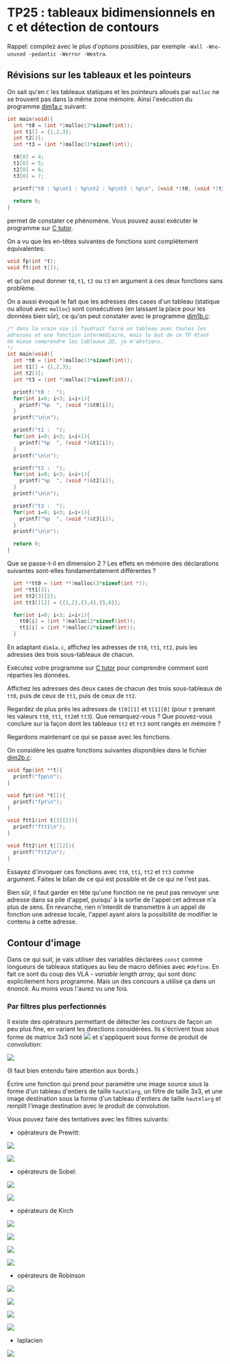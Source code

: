 TP25 : tableaux bidimensionnels en `C` et détection de contours
==

Rappel: compilez avec le plus d'options possibles, par exemple `-Wall
-Wno-unused -pedantic -Werror -Wextra`.


## Révisions sur les tableaux et les pointeurs
On sait qu'en `C` les tableaux statiques et les pointeurs alloués par `malloc`
ne se trouvent pas dans la même zone mémoire. Ainsi l'exécution du
programme [dim1a.c](dim1a.c) suivant:

```C
int main(void){
  int *t0 = (int *)malloc(3*sizeof(int));
  int t1[] = {1,2,3};
  int t2[3];
  int *t3 = (int *)malloc(3*sizeof(int));

  t0[0] = 4;
  t1[0] = 5;
  t2[0] = 6;
  t3[0] = 7;

  printf("t0 : %p\nt1 : %p\nt2 : %p\nt3 : %p\n", (void *)t0, (void *)t1, (void *)t2, (void *)t3);
  
  return 0;
}
```

permet de constater ce phénomène. Vous pouvez aussi exécuter le
programme sur [C tutor](https://pythontutor.com/c.html#code=%23include%20%3Cstdlib.h%3E%0A%23include%20%3Cstdio.h%3E%0A%0Aint%20main%28void%29%7B%0A%20%20int%20*t0%20%3D%20%28int%20*%29malloc%283*sizeof%28int%29%29%3B%0A%20%20int%20t1%5B%5D%20%3D%20%7B1,2,3%7D%3B%0A%20%20int%20t2%5B3%5D%3B%0A%20%20int%20*t3%20%3D%20%28int%20*%29malloc%283*sizeof%28int%29%29%3B%0A%0A%20%20t0%5B0%5D%20%3D%204%3B%0A%20%20t1%5B0%5D%20%3D%205%3B%0A%20%20t2%5B0%5D%20%3D%206%3B%0A%20%20t3%5B0%5D%20%3D%207%3B%0A%0A%20%20printf%28%22t0%20%3A%20%25p%5Cnt1%20%3A%20%25p%5Cnt2%20%3A%20%25p%5Cnt3%20%3A%20%25p%5Cn%22,%20%28void%20*%29t0,%20%28void%20*%29t1,%20%28void%20*%29t2,%20%28void%20*%29t3%29%3B%0A%20%20%0A%20%20return%200%3B%0A%7D&mode=edit&origin=opt-frontend.js&py=c_gcc9.3.0&rawInputLstJSON=%5B%5D).

On a vu que les en-têtes suivantes de fonctions sont complètement
équivalentes:

```C
void fp(int *t);
void ft(int t[]);
```
et qu'on peut donner `t0`, `t1`, `t2` ou `t3` en argument à ces deux
fonctions sans problème.

On a aussi évoqué le fait que les adresses des cases d'un tableau
(statique ou alloué avec `malloc`) sont consécutives (en laissant la
place pour les données bien sûr), ce qu'on peut constater avec le
programme [dim1b.c](dim1b.c):

```C
/* dans la vraie vie il faudrait faire un tableau avec toutes les
adresses et une fonction intermédiaire, mais le but de ce TP étant
de mieux comprendre les tableaux 2D, je m'abstiens.
*/
int main(void){
  int *t0 = (int *)malloc(3*sizeof(int));
  int t1[] = {1,2,3};
  int t2[3];
  int *t3 = (int *)malloc(3*sizeof(int));

  printf("t0 :  ");
  for(int i=0; i<3; i=i+1){
    printf("%p  ", (void *)&t0[i]);
  }
  printf("\n\n");

  printf("t1 :  ");
  for(int i=0; i<3; i=i+1){
    printf("%p  ", (void *)&t1[i]);
  }
  printf("\n\n");

  printf("t2 :  ");
  for(int i=0; i<3; i=i+1){
    printf("%p  ", (void *)&t2[i]);
  }
  printf("\n\n");

  printf("t3 :  ");
  for(int i=0; i<3; i=i+1){
    printf("%p  ", (void *)&t3[i]);
  }
  printf("\n\n");

  return 0;
}
```

Que se passe-t-il en dimension 2 ? Les effets en mémoire des
déclarations suivantes sont-elles fondamentatement différentes ?

```C
  int **tt0 = (int **)malloc(3*sizeof(int *));
  int *tt1[3];
  int tt2[3][2];
  int tt3[][2] = {{1,2},{3,4},{5,6}};

  for(int i=0; i<3; i=i+1){
    tt0[i] = (int *)malloc(2*sizeof(int));
    tt1[i] = (int *)malloc(2*sizeof(int));
  }
```


En adaptant `dim1a.c`, affichez les adresses de `tt0`, `tt1`, `tt2`, puis
les adresses des trois sous-tableaux de chacun.

Exécutez votre programme sur [C tutor](https://pythontutor.com/c.html#mode=edit) pour comprendre comment sont réparties les données.

Affichez les adresses des deux cases de chacun des trois sous-tableaux
de `tt0`, puis de ceux de `tt1`, puis de ceux de `tt2`.

Regardez de plus près les adresses de `t[0][1]` et `t[1][0]` (pour `t`
prenant les valeurs `tt0`, `tt1`, `tt2`et `tt3`). Que remarquez-vous ? Que
pouvez-vous conclure sur la façon dont les tableaux `tt2` et `tt3`
sont rangés en mémoire ?

Regardons maintenant ce qui se passe avec les fonctions.

On considère les quatre fonctions suivantes disponibles dans le fichier
[dim2b.c](dim2b.c):

```C
void fpp(int **t){
  printf("fpp\n");
}

void fpt(int *t[]){
  printf("fpt\n");
}

void ftt1(int t[3][2]){
  printf("ftt1\n");
}

void ftt2(int t[][2]){
  printf("ftt2\n");
}
```

Essayez d'invoquer ces fonctions avec `tt0`, `tt1`, `tt2` et `tt3`
comme argument. Faites le bilan de ce qui est possible et de ce qui ne
l'est pas.


Bien sûr, il faut garder en tête qu'une fonction ne ne peut pas
renvoyer une adresse dans sa pile d'appel, puisqu' à la sortie de
l'appel cet adresse n'a plus de sens. En revanche, rien n'interdit de
transmettre à un appel de fonction une adresse locale, l'appel ayant
alors la possibilité de modifier le contenu à cette adresse.

## Contour d'image

Dans ce qui suit, je vais utiliser des variables déclarées `const`
comme longueurs de tableaux statiques au lieu de macro définies avec
`#define`. En fait ce sont du coup des VLA - *variable length array*,
qui sont donc explicitement hors programme. Mais un
des concours a utilisé ça dans un énoncé. Au moins vous l'aurez vu une fois.



### Par filtres plus perfectionnés

Il existe des opérateurs permettant de détecter les contours de façon
un peu plus fine, en variant les directions considérées. Ils s'écrivent tous sous forme de matrice 3x3
noté  ![](https://latex.codecogs.com/svg.image?f) et
s'appliquent sous forme de produit de convolution:

![](https://latex.codecogs.com/svg.image?\sum_{u=-1}^{1}&space;\sum_{v=-1}^{1}&space;f(u,v)\times&space;I\bigl(x-u,y-v\bigr)&space;)

(Il faut bien entendu faire attention aux bords.)

Écrire une fonction qui prend pour paramètre une image source sous la
forme d'un tableau d'entiers de taille `haut`x`larg`, un filtre de
taille 3x3, et une image destination sous la
forme d'un tableau d'entiers de taille `haut`x`larg` et remplit
l'image destination avec le produit de convolution.

Vous pouvez faire des tentatives avec les filtres suivants:

* opérateurs de Prewitt:

![](https://latex.codecogs.com/svg.image?\frac{1}{3}\begin{pmatrix}-1&space;&&space;0&space;&&space;1%5C%5C-1&space;&&space;0&space;&&space;1%5C%5C-1&space;&&space;0&space;&&space;1\end{pmatrix}&space;)

![](https://latex.codecogs.com/svg.image?\frac{1}{3}\begin{pmatrix}-1&space;&&space;-1&space;&&space;-1%5C%5C0&space;&&space;0&space;&&space;0%5C%5C1&space;&&space;1&space;&&space;1\end{pmatrix}&space;)

* opérateurs de Sobel:

![](https://latex.codecogs.com/svg.image?\frac{1}{4}\begin{pmatrix}-1&space;&&space;0&space;&&space;1%5C%5C-2&space;&&space;0&space;&&space;2%5C%5C-1&space;&&space;0&space;&&space;1\end{pmatrix}&space;)

![](https://latex.codecogs.com/svg.image?\frac{1}{4}\begin{pmatrix}-1&space;&&space;-2&space;&&space;-1%5C%5C0&space;&&space;0&space;&&space;0%5C%5C-1&space;&&space;-2&space;&&space;-1\end{pmatrix}&space;)

* opérateurs de Kirch

![](https://latex.codecogs.com/svg.image?\frac{1}{15}\begin{pmatrix}-3&space;&&space;-3&space;&&space;-5%5C%5C-3&space;&&space;0&space;&&space;5%5C%5C-3&space;&&space;-3&space;&&space;5\end{pmatrix}&space;)

![](https://latex.codecogs.com/svg.image?\frac{1}{15}\begin{pmatrix}-3&space;&&space;-3&space;&&space;-3%5C%5C-3&space;&&space;0&space;&&space;-3%5C%5C5&space;&&space;5&space;&&space;5\end{pmatrix}&space;)

![](https://latex.codecogs.com/svg.image?\frac{1}{15}\begin{pmatrix}-3&space;&&space;-3&space;&&space;-3%5C%5C5&space;&&space;0&space;&&space;-3%5C%5C5&space;&&space;5&space;&&space;-3\end{pmatrix}&space;)

![](https://latex.codecogs.com/svg.image?\frac{1}{15}\begin{pmatrix}5&space;&&space;5&space;&&space;-3%5C%5C5&space;&&space;0&space;&&space;-3%5C%5C-3&space;&&space;-3&space;&&space;-3\end{pmatrix}&space;)

* opérateurs de Robinson

![](https://latex.codecogs.com/svg.image?\frac{1}{5}\begin{pmatrix}-1&space;&&space;1&space;&&space;1%5C%5C-1&space;&&space;-2&space;&&space;1%5C%5C-1&space;&&space;1&space;&&space;1\end{pmatrix}&space;)

![](https://latex.codecogs.com/svg.image?\frac{1}{5}\begin{pmatrix}-1&space;&&space;-1&space;&&space;-1%5C%5C1&space;&&space;-2&space;&&space;1%5C%5C1&space;&&space;1&space;&&space;1\end{pmatrix}&space;)

![](https://latex.codecogs.com/svg.image?\frac{1}{5}\begin{pmatrix}-1&space;&&space;1&space;&&space;1%5C%5C-1&space;&&space;-2&space;&&space;1%5C%5C-1&space;&&space;11&space;&&space;1\end{pmatrix}&space;)

![](https://latex.codecogs.com/svg.image?\frac{1}{5}\begin{pmatrix}-1&space;&&space;-1&space;&&space;1%5C%5C-1&space;&&space;-2&space;&&space;1%5C%5C1&space;&&space;1&space;&&space;1\end{pmatrix}&space;)

* laplacien

![](https://latex.codecogs.com/svg.image?\begin{pmatrix}0&space;&&space;-1&space;&&space;0%5C%5C-1&space;&&space;4&space;&&space;-1%5C%5C0&space;&&space;-1&space;&&space;0\end{pmatrix}&space;)
